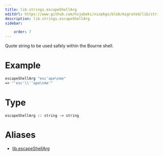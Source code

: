 ```yaml
---
title: lib.strings.escapeShellArg
editUrl: https://www.github.com/hsjobeki/nixpkgs/blob/migrated/lib/strings.nix#L613C20
description: lib.strings.escapeShellArg
sidebar:

    order: 7
---
```


Quote string to be used safely within the Bourne shell.

# Example

```nix
escapeShellArg "esc'ape\nme"
=> "'esc'\\''ape\nme'"
```

# Type

```
escapeShellArg :: string -> string
```


# Aliases

- [lib.escapeShellArg](/nix-doc-comments/reference/lib/lib-escapeshellarg)



